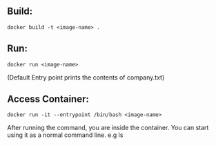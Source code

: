 ## Build:
`
docker build -t <image-name> .
`

## Run:
`
docker run <image-name>
`

(Default Entry point prints the contents of company.txt)

## Access Container:

`
docker run -it --entrypoint /bin/bash <image-name>
`

After running the command, you are inside the container. You can start
using it as a normal command line. e.g ls

